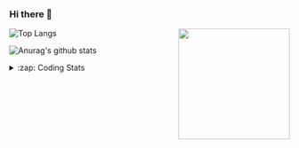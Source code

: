 ### Hi there 👋

<!--
**tao8687/tao8687** is a ✨ _special_ ✨ repository because its `README.md` (this file) appears on your GitHub profile.

Here are some ideas to get you started:

- 🔭 I’m currently working on ...
- 🌱 I’m currently learning ...
- 👯 I’m looking to collaborate on ...
- 🤔 I’m looking for help with ...
- 💬 Ask me about ...
- 📫 How to reach me: ...
- 😄 Pronouns: ...
- ⚡ Fun fact: ...
-->

<img align='right' src="https://media.giphy.com/media/M9gbBd9nbDrOTu1Mqx/giphy.gif" width="200">

  
![Top Langs](https://github-readme-stats.vercel.app/api/top-langs/?username=tao8687&layout=compact&title_color=23238E&text_color=A67D3D)

![Anurag's github stats](https://github-readme-stats.vercel.app/api?username=tao8687&show_icons=true&&text_color=A67D3D&title_color=23238E&show_icons=false&count_private=true&hide=stars)

<details>
  <summary>:zap: Coding Stats</summary>
  <b>
<!--START_SECTION:waka-->

```text
From: 17 June 2022 - To: 24 June 2022

C             34 hrs 53 mins  █████████████████████▓░░░   86.81 %
C++           2 hrs 32 mins   █▓░░░░░░░░░░░░░░░░░░░░░░░   06.34 %
Markdown      1 hr 42 mins    █░░░░░░░░░░░░░░░░░░░░░░░░   04.26 %
Makefile      29 mins         ▒░░░░░░░░░░░░░░░░░░░░░░░░   01.23 %
Bash          16 mins         ▒░░░░░░░░░░░░░░░░░░░░░░░░   00.67 %
Other         6 mins          ░░░░░░░░░░░░░░░░░░░░░░░░░   00.28 %
```

<!--END_SECTION:waka-->
</details>
